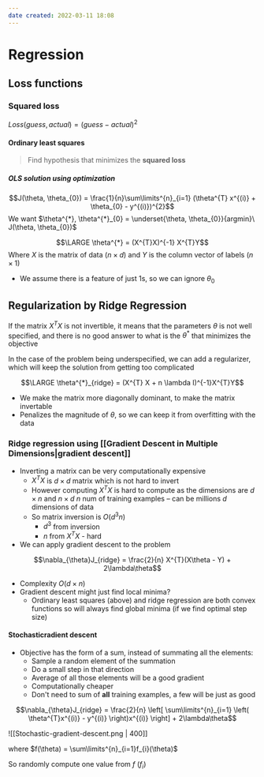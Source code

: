 ```yaml
---
date created: 2022-03-11 18:08
---
```


# Regression

## Loss functions

### Squared loss

$Loss(guess, actual) = (guess - actual)^{2}$

#### Ordinary least squares

> Find hypothesis that minimizes the **squared loss**

##### OLS solution using optimization

$$J(\theta, \theta_{0}) = \frac{1}{n}\sum\limits^{n}_{i=1} (\theta^{T} x^{(i)} + \theta_{0} - y^{(i)})^{2}$$
We want $\theta^{*}, \theta^{*}_{0} = \underset{\theta, \theta_{0}}{argmin}\ J(\theta, \theta_{0})$

$$\LARGE \theta^{*} = (X^{T}X)^{-1} X^{T}Y$$
Where $X$ is the matrix of data ($n \times d$) and $Y$ is the column vector of labels ($n \times 1$)

- We assume there is a feature of just 1s, so we can ignore $\theta_0$

## Regularization by Ridge Regression

If the matrix $X^{T}X$ is not invertible, it means that the parameters $\theta$ is not well specified, and there is no good answer to what is the $\theta^{*}$ that minimizes the objective

In the case of the problem being underspecified, we can add a regularizer, which will keep the solution from getting too complicated

$$\LARGE \theta^{*}_{ridge} = (X^{T} X + n \lambda I)^{-1}X^{T}Y$$

- We make the matrix more diagonally dominant, to make the matrix invertable
- Penalizes the magnitude of $\theta$, so we can keep it from overfitting with the data


### Ridge regression using [[Gradient Descent in Multiple Dimensions|gradient descent]]

- Inverting a matrix can be very computationally expensive
	- $X^{T}X$ is $d \times d$ matrix which is not hard to invert
	- However computing $X^{T}X$ is hard to compute as the dimensions are $d \times n$ and $n \times d$
		$n$ num of training examples – can be millions
		$d$ dimensions of data
	- So matrix inversion is $O(d^{3}n)$
		- $d^{3}$ from inversion
		- $n$ from $X^{T}X$ - hard
- We can apply gradient descent to the problem

$$\nabla_{\theta}J_{ridge} = \frac{2}{n} X^{T}(X\theta - Y) + 2\lambda\theta$$
- Complexity $O(d \times n)$
- Gradient descent might just find local minima?
	- Ordinary least squares (above) and ridge regression are both convex functions so will always find global minima (if we find optimal step size)

#### Stochasticradient descent
- Objective has the form of a sum, instead of summating all the elements:
	- Sample a random element of the summation
	- Do a small step in that direction
	- Average of all those elements will be a good gradient
	- Computationally cheaper
	- Don't need to sum of **all** training examples, a few will be just as good

$$\nabla_{\theta}J_{ridge} = \frac{2}{n} \left[ \sum\limits^{n}_{i=1} \left( \theta^{T}x^{(i)} - y^{(i)} \right)x^{(i)}  \right] + 2\lambda\theta$$
	
![[Stochastic-gradient-descent.png | 400]]

where $f(\theta) = \sum\limits^{n}_{i=1}f_{i}(\theta)$

So randomly compute one value from $f$ ($f_i$)

